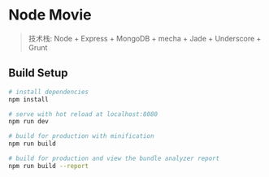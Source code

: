 # Node Movie

>  技术栈: Node + Express + MongoDB + mecha + Jade + Underscore + Grunt 

## Build Setup

``` bash
# install dependencies
npm install

# serve with hot reload at localhost:8080
npm run dev

# build for production with minification
npm run build

# build for production and view the bundle analyzer report
npm run build --report
```
